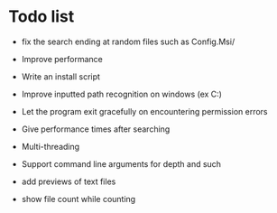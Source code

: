 # Todo list

- fix the search ending at random files such as Config.Msi/

- Improve performance
- Write an install script
- Improve inputted path recognition on windows (ex C:\)
- Let the program exit gracefully on encountering permission errors
- Give performance times after searching
- Multi-threading
- Support command line arguments for depth and such
- add previews of text files
- show file count while counting